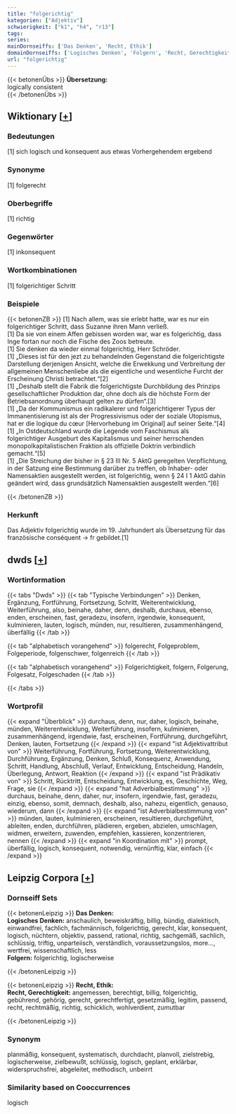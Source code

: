 ```yaml
---
title: "folgerichtig"
kategorien: ["Adjektiv"]
schwierigkeit: ["k1", "h4", "r13"]
tags:
series:
mainDornseiffs: ['Das Denken', 'Recht, Ethik']
domainDornseiffs: ['Logisches Denken', 'Folgern', 'Recht, Gerechtigkeit']
url: "folgerichtig"
---
```


{{< betonenÜbs >}}
**Übersetzung:**  
logically consistent  
{{< /betonenÜbs >}}

## Wiktionary [[+](https://de.wiktionary.org/wiki/folgerichtig)]

### Bedeutungen
[1] sich logisch und konsequent aus etwas Vorhergehendem ergebend  

### Synonyme
[1] folgerecht  

### Oberbegriffe
[1] richtig  

### Gegenwörter
[1] inkonsequent  

### Wortkombinationen
[1] folgerichtiger Schritt  

### Beispiele
{{< betonenZB >}}
[1] Nach allem, was sie erlebt hatte, war es nur ein folgerichtiger Schritt, dass Suzanne ihren Mann verließ.  
[1] Da sie von einem Affen gebissen worden war, war es folgerichtig, dass Inge fortan nur noch die Fische des Zoos betreute.  
[1] Sie denken da wieder einmal folgerichtig, Herr Schröder.  
[1] „Dieses ist für den jezt zu behandelnden Gegenstand die folgerichtigste Darstellung derjenigen Ansicht, welche die Erwekkung und Verbreitung der allgemeinen Menschenliebe als die eigentliche und wesentliche Furcht der Erscheinung Christi betrachtet.“[2]  
[1] „Deshalb stellt die Fabrik die folgerichtigste Durchbildung des Prinzips gesellschaftlicher Produktion dar, ohne doch als die höchste Form der Betriebsanordnung überhaupt gelten zu dürfen“.[3]  
[1] „Da der Kommunismus ein radikalerer und folgerichtigerer Typus der Immanentisierung ist als der Progressivismus oder der soziale Utopismus, hat er die logique du cœur [Hervorhebung im Original] auf seiner Seite.“[4]  
[1] „In Ostdeutschland wurde die Legende vom Faschismus als folgerichtiger Ausgeburt des Kapitalismus und seiner herrschenden monopolkapitalistischen Fraktion als offizielle Doktrin verbindlich gemacht.“[5]  
[1] „Die Streichung der bisher in § 23 III Nr. 5 AktG geregelten Verpflichtung, in der Satzung eine Bestimmung darüber zu treffen, ob Inhaber- oder Namensaktien ausgestellt werden, ist folgerichtig, wenn § 24 I 1 AktG dahin geändert wird, dass grundsätzlich Namensaktien ausgestellt werden.“[6]  

{{< /betonenZB >}}
### Herkunft
Das Adjektiv folgerichtig wurde im 19. Jahrhundert als Übersetzung für das französische conséquent → fr gebildet.[1]  



## dwds [[+](https://www.dwds.de/wb/folgerichtig)]

### Wortinformation
{{< tabs "Dwds" >}}
{{< tab "Typische Verbindungen" >}}
Denken, Ergänzung, Fortführung, Fortsetzung, Schritt, Weiterentwicklung, Weiterführung, also, beinahe, daher, denn, deshalb, durchaus, ebenso, enden, erscheinen, fast, geradezu, insofern, irgendwie, konsequent, kulminieren, lauten, logisch, münden, nur, resultieren, zusammenhängend, überfällig
{{< /tab >}}

{{< tab "alphabetisch vorangehend" >}}
folgerecht, Folgeproblem, Folgeperiode, folgenschwer, folgenreich
{{< /tab >}}

{{< tab "alphabetisch vorangehend" >}}
Folgerichtigkeit, folgern, Folgerung, Folgesatz, Folgeschaden
{{< /tab >}}

{{< /tabs >}}

### Wortprofil
{{< expand "Überblick" >}} durchaus, denn, nur, daher, logisch, beinahe, münden, Weiterentwicklung, Weiterführung, insofern, kulminieren, zusammenhängend, irgendwie, fast, erscheinen, Fortführung, durchgeführt, Denken, lauten, Fortsetzung {{< /expand >}}
{{< expand "ist Adjektivattribut von" >}} Weiterführung, Fortführung, Fortsetzung, Weiterentwicklung, Durchführung, Ergänzung, Denken, Schluß, Konsequenz, Anwendung, Schritt, Handlung, Abschluß, Verlauf, Entwicklung, Entscheidung, Handeln, Überlegung, Antwort, Reaktion {{< /expand >}}
{{< expand "ist Prädikativ von" >}} Schritt, Rücktritt, Entscheidung, Entwicklung, es, Geschichte, Weg, Frage, sie {{< /expand >}}
{{< expand "hat Adverbialbestimmung" >}} durchaus, beinahe, denn, daher, nur, insofern, irgendwie, fast, geradezu, einzig, ebenso, somit, demnach, deshalb, also, nahezu, eigentlich, genauso, wiederum, dann {{< /expand >}}
{{< expand "ist Adverbialbestimmung von" >}} münden, lauten, kulminieren, erscheinen, resultieren, durchgeführt, ableiten, enden, durchführen, plädieren, ergeben, abzielen, umschlagen, widmen, erweitern, zuwenden, empfehlen, kassieren, konzentrieren, nennen {{< /expand >}}
{{< expand "in Koordination mit" >}} prompt, überfällig, logisch, konsequent, notwendig, vernünftig, klar, einfach {{< /expand >}}

## Leipzig Corpora [[+](https://corpora.uni-leipzig.de/en/res?word=folgerichtig&corpusId=deu_newscrawl-public_2018)]

### Dornseiff Sets
{{< betonenLeipzig >}}
**Das Denken:**  
**Logisches Denken:** anschaulich, beweiskräftig, billig, bündig, dialektisch, einwandfrei, fachlich, fachmännisch, folgerichtig, gerecht, klar, konsequent, logisch, nüchtern, objektiv, passend, rational, richtig, sachgemäß, sachlich, schlüssig, triftig, unparteiisch, verständlich, voraussetzungslos, more..., wertfrei, wissenschaftlich, less  
**Folgern:** folgerichtig, logischerweise  

{{< /betonenLeipzig >}}


{{< betonenLeipzig >}}
**Recht, Ethik:**  
**Recht, Gerechtigkeit:** angemessen, berechtigt, billig, folgerichtig, gebührend, gehörig, gerecht, gerechtfertigt, gesetzmäßig, legitim, passend, recht, rechtmäßig, richtig, schicklich, wohlverdient, zumutbar  

{{< /betonenLeipzig >}}

### Synonym
planmäßig, konsequent, systematisch, durchdacht, planvoll, zielstrebig, logischerweise, zielbewußt, schlüssig, logisch, geplant, erklärbar, widerspruchsfrei, abgeleitet, methodisch, unbeirrt


### Similarity based on Cooccurrences
logisch

